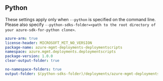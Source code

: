 ## Python

These settings apply only when `--python` is specified on the command line.
Please also specify `--python-sdks-folder=<path to the root directory of your azure-sdk-for-python clone>`.

``` yaml $(python)
azure-arm: true
license-header: MICROSOFT_MIT_NO_VERSION
package-name: azure-mgmt-deployments-deploymentscripts
namespace: azure.mgmt.deployments.deploymentscripts
package-version: 1.0.0
clear-output-folder: true
```

``` yaml $(python)
no-namespace-folders: true
output-folder: $(python-sdks-folder)/deployments/azure-mgmt-deployments-deploymentscripts/azure/mgmt/deployments/deploymentscripts
```
